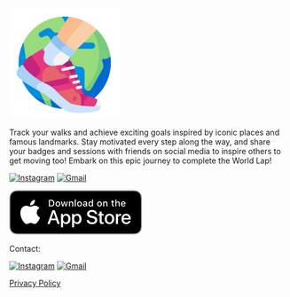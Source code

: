 <img src="./icon.png" width="200em"/>

Track your walks and achieve exciting goals inspired by iconic places and famous landmarks. Stay motivated every step along the way, and share your badges and sessions with friends on social media to inspire others to get moving too! Embark on this epic journey to complete the World Lap!

[![Instagram](https://img.shields.io/badge/Instagram-%23E4405F.svg?style=for-the-badge&logo=Instagram&logoColor=white)](https://www.instagram.com/worldlap.app/)
[![Gmail](https://img.shields.io/badge/Gmail-D14836?style=for-the-badge&logo=gmail&logoColor=white)](mailto:icarodantas.lima+worldlap@gmail.com)

[![](download-on-app-store.svg)](https://apps.apple.com/us/app/world-lap/id6743030714)

Contact:

[![Instagram](https://img.shields.io/badge/Instagram-%23E4405F.svg?style=for-the-badge&logo=Instagram&logoColor=white)](https://www.instagram.com/worldlap.app/)
[![Gmail](https://img.shields.io/badge/Gmail-D14836?style=for-the-badge&logo=gmail&logoColor=white)](mailto:icarodantas.lima+worldlap@gmail.com)

[Privacy Policy](/privacy-policy)
